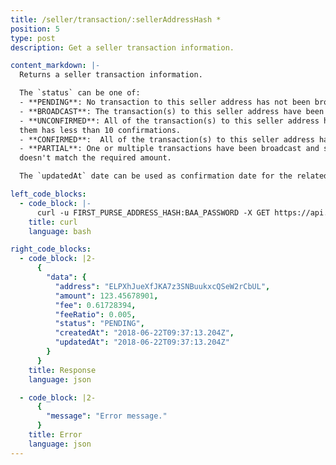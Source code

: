 ```yaml
---
title: /seller/transaction/:sellerAddressHash *
position: 5
type: post
description: Get a seller transaction information.

content_markdown: |-
  Returns a seller transaction information.

  The `status` can be one of:
  - **PENDING**: No transaction to this seller address has not been broadcast.
  - **BROADCAST**: The transaction(s) to this seller address have been broadcast and are in the transactions pool.
  - **UNCONFIRMED**: All of the transaction(s) to this seller address have at least one confirmation and at least one of
  them has less than 10 confirmations.
  - **CONFIRMED**:  All of the transaction(s) to this seller address have at least 10 confirmations.
  - **PARTIAL**: One or multiple transactions have been broadcast and sent to this seller address but the balance
  doesn't match the required amount.

  The `updatedAt` date can be used as confirmation date for the related transaction.

left_code_blocks:
  - code_block: |-
      curl -u FIRST_PURSE_ADDRESS_HASH:BAA_PASSWORD -X GET https://api.electraproject.org/seller/transaction/ELPXhJueXfJKA7z3SNBuukxcQSeW2rCbUL
    title: curl
    language: bash

right_code_blocks:
  - code_block: |2-
      {
        "data": {
          "address": "ELPXhJueXfJKA7z3SNBuukxcQSeW2rCbUL",
          "amount": 123.45678901,
          "fee": 0.61728394,
          "feeRatio": 0.005,
          "status": "PENDING",
          "createdAt": "2018-06-22T09:37:13.204Z",
          "updatedAt": "2018-06-22T09:37:13.204Z"
        }
      }
    title: Response
    language: json

  - code_block: |2-
      {
        "message": "Error message."
      }
    title: Error
    language: json
---
```

